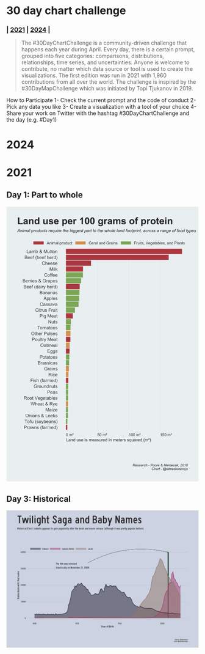 # 30 day chart challenge

### | [2021]() | [2024]() |

> The #30DayChartChallenge is a community-driven challenge that happens each year during April. Every day, there is a certain prompt, grouped into five categories: comparisons, distributions, relationships, time series, and uncertainties. Anyone is welcome to contribute, no matter which data source or tool is used to create the visualizations. The first edition was run in 2021 with 1,960 contributions from all over the world. The challenge is inspired by the #30DayMapChallenge which was initiated by Topi Tjukanov in 2019.

 How to Participate
  1- Check the current prompt and the code of conduct
  2- Pick any data you like
  3- Create a visualization with a tool of your choice
  4- Share your work on Twitter with the hashtag #30DayChartChallenge and the day (e.g. #Day1)

# 2024


# 2021

## **Day 1: Part to whole**
[![](https://github.com/AntonioAlegriaH/30-day-chart-challenge/blob/main/1_Part_to_whole/plot_part_land_use.png)](https://github.com/AntonioAlegriaH/30-day-chart-challenge/blob/main/1_Part_to_whole/1_plotting.R)

## **Day 3: Historical**
[![](https://github.com/AntonioAlegriaH/30-day-chart-challenge/blob/main/3_Historical/twilight_plot.png)](https://github.com/AntonioAlegriaH/30-day-chart-challenge/blob/main/3_Historical/1_plots.R)
